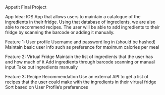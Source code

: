 Appetit Final Project

App Idea: IOS App that allows users to maintain a catalogue of the ingredients in their fridge. Using that database of ingredients, we are also able to recommend recipes. The user will be able to add ingredients to their fridge by scanning the barcode or adding it manually. 

Feature 1: User profile
Username and password log in (should be hashed)
Maintain basic user info such as preference for maximum calories per meal 

Feature 2: Virtual Fridge
Maintain the list of ingredients that the user has and how much of it 
Add ingredients through barcode scanning or manual input
Take out ingredients manually 

Feature 3: Recipe Recommendation 
Use an external API to get a list of recipes that the user could make with the ingredients in their virtual fridge 
Sort based on User Profile’s preferences 
